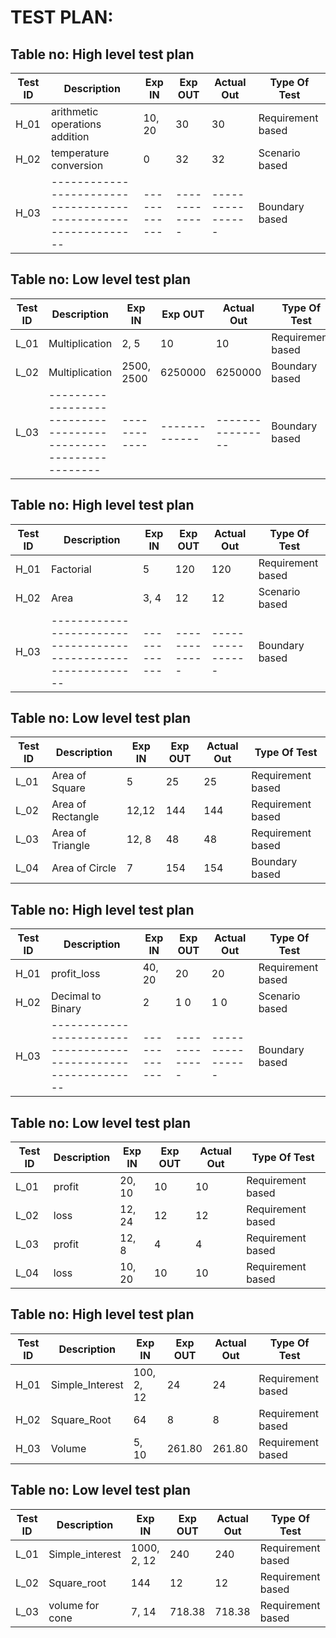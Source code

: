 # TEST PLAN:

## Table no: High level test plan

| **Test ID** | **Description**                                              | **Exp IN** | **Exp OUT** | **Actual Out** |**Type Of Test**  |    
|-------------|--------------------------------------------------------------|------------|-------------|----------------|------------------|
|  H_01       | arithmetic operations addition                               | 10, 20     |     30      |       30       |Requirement based |
|  H_02       |   temperature conversion                                     |    0       |     32      |       32       |Scenario based    |
|  H_03       |--------------------------------------------------------------|  ------------|-------------|----------------|Boundary based    |

## Table no: Low level test plan

| **Test ID** | **Description**                                              | **Exp IN** | **Exp OUT** | **Actual Out** |**Type Of Test**  |    
|-------------|--------------------------------------------------------------|------------|-------------|----------------|------------------|
|  L_01       |  Multiplication                                              |  2, 5      |     10      |     10         |Requirement based |
|  L_02       |  Multiplication                                              | 2500, 2500 |  6250000    |  6250000       | Boundary based    |
|  L_03       |--------------------------------------------------------------|  ------------|-------------|----------------|Boundary based    |
 

## Table no: High level test plan

| **Test ID** | **Description**                                              | **Exp IN** | **Exp OUT** | **Actual Out** |**Type Of Test**  |    
|-------------|--------------------------------------------------------------|------------|-------------|----------------|------------------|
|  H_01       | Factorial                               |  5     |     120      |       120       |Requirement based |
|  H_02       | Area                                    |    3, 4       |     12      |       12      |Scenario based    |
|  H_03       |--------------------------------------------------------------|  ------------|-------------|----------------|Boundary based    |

## Table no: Low level test plan

| **Test ID** | **Description**                                              | **Exp IN** | **Exp OUT** | **Actual Out** |**Type Of Test**  |    
|-------------|--------------------------------------------------------------|------------|-------------|----------------|------------------|
|  L_01       |  Area of Square                                              |  5      |     25     |     25       |Requirement based |
|  L_02       |  Area of Rectangle                                           |  12,12 |  144    |  144       | Requirement based   |
|  L_03       |  Area of Triangle                                            |  12, 8|  48  | 48 |Requirement based  |
|  L_04       |  Area of Circle                                            | 7 | 154 | 154 |Boundary based  |
 
 
 ## Table no: High level test plan

| **Test ID** | **Description**                                              | **Exp IN** | **Exp OUT** | **Actual Out** |**Type Of Test**  |    
|-------------|--------------------------------------------------------------|------------|-------------|----------------|------------------|
|  H_01       | profit_loss                                                  |   40, 20   |     20      |       20       |Requirement based |
|  H_02       | Decimal to Binary                                            |    2     |     1 0     |       1  0   |Scenario based    |
|  H_03       |--------------------------------------------------------------|  ------------|-------------|----------------|Boundary based    |

## Table no: Low level test plan

| **Test ID** | **Description**                                              | **Exp IN** | **Exp OUT** | **Actual Out** |**Type Of Test**  |    
|-------------|--------------------------------------------------------------|------------|-------------|----------------|------------------|
|  L_01       |  profit                                                      |  20, 10    |     10    |     10       |Requirement based |
|  L_02       |  loss                                                        |  12, 24    |     12    |     12      | Requirement based   |
|  L_03       |  profit                                                      |  12, 8     |     4     |      4       |Requirement based  |
|  L_04       |  loss                                                        | 10, 20     |     10    |     10     |Requirement based  |



 ## Table no: High level test plan

| **Test ID** | **Description**                                              | **Exp IN** | **Exp OUT** | **Actual Out** |**Type Of Test**  |    
|-------------|--------------------------------------------------------------|------------|-------------|----------------|------------------|
|  H_01       | Simple_Interest                                              |   100, 2, 12  |     24      |       24       |Requirement based |
|  H_02       | Square_Root                                            |    64     |     8     |       8   |Requirement based    |
|  H_03       | Volume                                             | 5, 10 |261.80 |261.80 |Requirement based    |

## Table no: Low level test plan

| **Test ID** | **Description**                                              | **Exp IN** | **Exp OUT** | **Actual Out** |**Type Of Test**  |    
|-------------|--------------------------------------------------------------|------------|-------------|----------------|------------------|
|  L_01       |  Simple_interest                                                     |  1000, 2, 12    |     240    |     240       |Requirement based |
|  L_02       |  Square_root                                                        |  144    |     12    |     12      | Requirement based   |
|  L_03       |  volume for cone                                                      |  7, 14     |     718.38     |      718.38       |Requirement based  |



